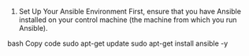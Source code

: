1. Set Up Your Ansible Environment
First, ensure that you have Ansible installed on your control machine (the machine from which you run Ansible).

bash
Copy code
sudo apt-get update
sudo apt-get install ansible -y